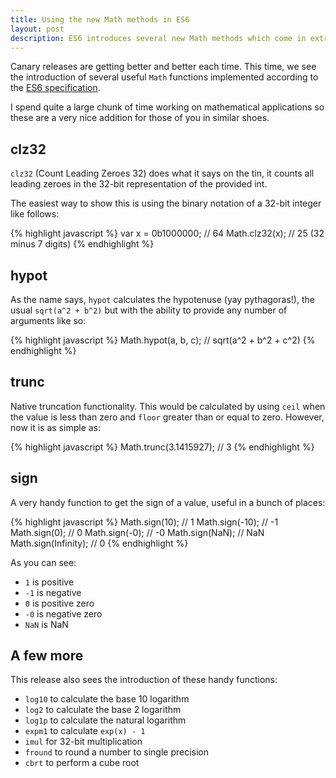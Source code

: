 ```yaml
---
title: Using the new Math methods in ES6
layout: post
description: ES6 introduces several new Math methods which come in extremely handy, now available in Chrome Canary.
---
```


Canary releases are getting better and better each time. This time, we see the introduction of several useful `Math` functions implemented according to the [ES6 specification](https://people.mozilla.org/~jorendorff/es6-draft.html).

I spend quite a large chunk of time working on mathematical applications so these are a very nice addition for those of you in similar shoes.

## clz32

`clz32` (Count Leading Zeroes 32) does what it says on the tin, it counts all leading zeroes in the 32-bit representation of the provided int.

The easiest way to show this is using the binary notation of a 32-bit integer like follows:

{% highlight javascript %}
var x = 0b1000000;	// 64
Math.clz32(x);		// 25 (32 minus 7 digits)
{% endhighlight %}

## hypot

As the name says, `hypot` calculates the hypotenuse (yay pythagoras!), the usual `sqrt(a^2 + b^2)` but with the ability to provide any number of arguments like so:

{% highlight javascript %}
Math.hypot(a, b, c); // sqrt(a^2 + b^2 + c^2)
{% endhighlight %}

## trunc

Native truncation functionality. This would be calculated by using `ceil` when the value is less than zero and `floor` greater than or equal to zero. However, now it is as simple as:

{% highlight javascript %}
Math.trunc(3.1415927); // 3
{% endhighlight %}

## sign

A very handy function to get the sign of a value, useful in a bunch of places:

{% highlight javascript %}
Math.sign(10);			// 1
Math.sign(-10);			// -1
Math.sign(0);			// 0
Math.sign(-0);			// -0
Math.sign(NaN);			// NaN
Math.sign(Infinity);	// 0
{% endhighlight %}

As you can see:

- `1` is positive
- `-1` is negative
- `0` is positive zero
- `-0` is negative zero
- `NaN` is NaN

## A few more

This release also sees the introduction of these handy functions:

- `log10` to calculate the base 10 logarithm
- `log2` to calculate the base 2 logarithm
- `log1p` to calculate the natural logarithm
- `expm1` to calculate `exp(x) - 1`
- `imul` for 32-bit multiplication
- `fround` to round a number to single precision
- `cbrt` to perform a cube root
